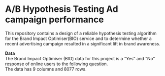 # A/B Hypothesis Testing Ad campaign performance

This repository contains a design of a reliable hypothesis testing algorithm for the Brand Impact Optimiser(BIO) service and to determine whether a recent advertising campaign resulted in a significant lift in brand awareness.


**Data**<br>
     The Brand Impact Optimiser (BIO) data for this project is a “Yes” and “No” response of online users to the following question.<br>
     The data has 9 columns and 8077 rows.

